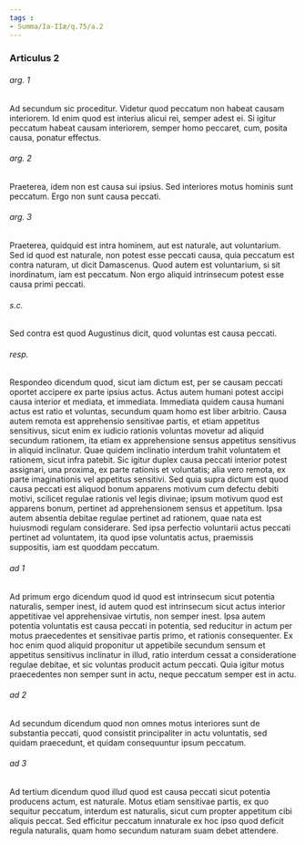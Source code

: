 ```yaml
---
tags : 
- Summa/Ia-IIæ/q.75/a.2
---
```


### Articulus 2

###### arg. 1
Ad secundum sic proceditur. Videtur quod peccatum non habeat causam interiorem. Id enim quod est interius alicui rei, semper adest ei. Si igitur peccatum habeat causam interiorem, semper homo peccaret, cum, posita causa, ponatur effectus.

###### arg. 2
Praeterea, idem non est causa sui ipsius. Sed interiores motus hominis sunt peccatum. Ergo non sunt causa peccati.

###### arg. 3
Praeterea, quidquid est intra hominem, aut est naturale, aut voluntarium. Sed id quod est naturale, non potest esse peccati causa, quia peccatum est contra naturam, ut dicit Damascenus. Quod autem est voluntarium, si sit inordinatum, iam est peccatum. Non ergo aliquid intrinsecum potest esse causa primi peccati.

###### s.c.
Sed contra est quod Augustinus dicit, quod voluntas est causa peccati.

###### resp.
Respondeo dicendum quod, sicut iam dictum est, per se causam peccati oportet accipere ex parte ipsius actus. Actus autem humani potest accipi causa interior et mediata, et immediata. Immediata quidem causa humani actus est ratio et voluntas, secundum quam homo est liber arbitrio. Causa autem remota est apprehensio sensitivae partis, et etiam appetitus sensitivus, sicut enim ex iudicio rationis voluntas movetur ad aliquid secundum rationem, ita etiam ex apprehensione sensus appetitus sensitivus in aliquid inclinatur. Quae quidem inclinatio interdum trahit voluntatem et rationem, sicut infra patebit. Sic igitur duplex causa peccati interior potest assignari, una proxima, ex parte rationis et voluntatis; alia vero remota, ex parte imaginationis vel appetitus sensitivi. Sed quia supra dictum est quod causa peccati est aliquod bonum apparens motivum cum defectu debiti motivi, scilicet regulae rationis vel legis divinae; ipsum motivum quod est apparens bonum, pertinet ad apprehensionem sensus et appetitum. Ipsa autem absentia debitae regulae pertinet ad rationem, quae nata est huiusmodi regulam considerare. Sed ipsa perfectio voluntarii actus peccati pertinet ad voluntatem, ita quod ipse voluntatis actus, praemissis suppositis, iam est quoddam peccatum.

###### ad 1
Ad primum ergo dicendum quod id quod est intrinsecum sicut potentia naturalis, semper inest, id autem quod est intrinsecum sicut actus interior appetitivae vel apprehensivae virtutis, non semper inest. Ipsa autem potentia voluntatis est causa peccati in potentia, sed reducitur in actum per motus praecedentes et sensitivae partis primo, et rationis consequenter. Ex hoc enim quod aliquid proponitur ut appetibile secundum sensum et appetitus sensitivus inclinatur in illud, ratio interdum cessat a consideratione regulae debitae, et sic voluntas producit actum peccati. Quia igitur motus praecedentes non semper sunt in actu, neque peccatum semper est in actu.

###### ad 2
Ad secundum dicendum quod non omnes motus interiores sunt de substantia peccati, quod consistit principaliter in actu voluntatis, sed quidam praecedunt, et quidam consequuntur ipsum peccatum.

###### ad 3
Ad tertium dicendum quod illud quod est causa peccati sicut potentia producens actum, est naturale. Motus etiam sensitivae partis, ex quo sequitur peccatum, interdum est naturalis, sicut cum propter appetitum cibi aliquis peccat. Sed efficitur peccatum innaturale ex hoc ipso quod deficit regula naturalis, quam homo secundum naturam suam debet attendere.

